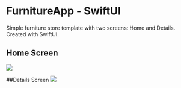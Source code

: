 # FurnitureApp - SwiftUI

Simple furniture store template with two screens: Home and Details. Created with SwiftUI.

## Home Screen
![](/furnitureapp1.png)

##Details Screen
![](/Picture/furnitureapp2.png)
